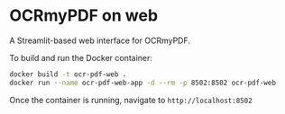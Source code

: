 # OCRmyPDF on web

A Streamlit-based web interface for OCRmyPDF.

To build and run the Docker container:

```bash
docker build -t ocr-pdf-web .
docker run --name ocr-pdf-web-app -d --rm -p 8502:8502 ocr-pdf-web
```

Once the container is running, navigate to `http://localhost:8502`
